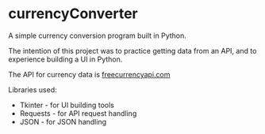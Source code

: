 # currencyConverter
 
A simple currency conversion program built in Python.

The intention of this project was to practice getting data from an API, and to experience building a UI in Python.

The API for currency data is [freecurrencyapi.com](https://freecurrencyapi.com/)

Libraries used:
- Tkinter - for UI building tools
- Requests - for API request handling
- JSON - for JSON handling